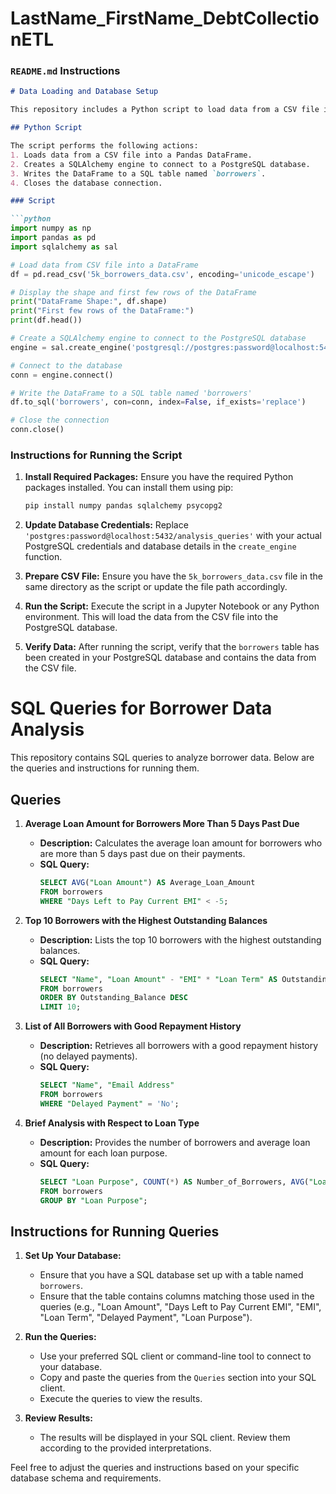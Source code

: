 # LastName_FirstName_DebtCollectionETL

### `README.md` Instructions

```markdown
# Data Loading and Database Setup

This repository includes a Python script to load data from a CSV file into a PostgreSQL database. Below are the details on how to execute the script and set up the database.

## Python Script

The script performs the following actions:
1. Loads data from a CSV file into a Pandas DataFrame.
2. Creates a SQLAlchemy engine to connect to a PostgreSQL database.
3. Writes the DataFrame to a SQL table named `borrowers`.
4. Closes the database connection.

### Script

```python
import numpy as np
import pandas as pd
import sqlalchemy as sal

# Load data from CSV file into a DataFrame
df = pd.read_csv('5k_borrowers_data.csv', encoding='unicode_escape')

# Display the shape and first few rows of the DataFrame
print("DataFrame Shape:", df.shape)
print("First few rows of the DataFrame:")
print(df.head())

# Create a SQLAlchemy engine to connect to the PostgreSQL database
engine = sal.create_engine('postgresql://postgres:password@localhost:5432/analysis_queries')

# Connect to the database
conn = engine.connect()

# Write the DataFrame to a SQL table named 'borrowers'
df.to_sql('borrowers', con=conn, index=False, if_exists='replace')

# Close the connection
conn.close()
```

### Instructions for Running the Script

1. **Install Required Packages:**
   Ensure you have the required Python packages installed. You can install them using pip:
   ```bash
   pip install numpy pandas sqlalchemy psycopg2
   ```

2. **Update Database Credentials:**
   Replace `'postgres:password@localhost:5432/analysis_queries'` with your actual PostgreSQL credentials and database details in the `create_engine` function.

3. **Prepare CSV File:**
   Ensure you have the `5k_borrowers_data.csv` file in the same directory as the script or update the file path accordingly.

4. **Run the Script:**
   Execute the script in a Jupyter Notebook or any Python environment. This will load the data from the CSV file into the PostgreSQL database.

5. **Verify Data:**
   After running the script, verify that the `borrowers` table has been created in your PostgreSQL database and contains the data from the CSV file.

# SQL Queries for Borrower Data Analysis

This repository contains SQL queries to analyze borrower data. Below are the queries and instructions for running them.

## Queries

1. **Average Loan Amount for Borrowers More Than 5 Days Past Due**
   - **Description:** Calculates the average loan amount for borrowers who are more than 5 days past due on their payments.
   - **SQL Query:**
     ```sql
     SELECT AVG("Loan Amount") AS Average_Loan_Amount
     FROM borrowers
     WHERE "Days Left to Pay Current EMI" < -5;
     ```

2. **Top 10 Borrowers with the Highest Outstanding Balances**
   - **Description:** Lists the top 10 borrowers with the highest outstanding balances.
   - **SQL Query:**
     ```sql
     SELECT "Name", "Loan Amount" - "EMI" * "Loan Term" AS Outstanding_Balance
     FROM borrowers
     ORDER BY Outstanding_Balance DESC
     LIMIT 10;
     ```

3. **List of All Borrowers with Good Repayment History**
   - **Description:** Retrieves all borrowers with a good repayment history (no delayed payments).
   - **SQL Query:**
     ```sql
     SELECT "Name", "Email Address"
     FROM borrowers
     WHERE "Delayed Payment" = 'No';
     ```

4. **Brief Analysis with Respect to Loan Type**
   - **Description:** Provides the number of borrowers and average loan amount for each loan purpose.
   - **SQL Query:**
     ```sql
     SELECT "Loan Purpose", COUNT(*) AS Number_of_Borrowers, AVG("Loan Amount") AS Average_Loan_Amount
     FROM borrowers
     GROUP BY "Loan Purpose";
     ```

## Instructions for Running Queries

1. **Set Up Your Database:**
   - Ensure that you have a SQL database set up with a table named `borrowers`.
   - Ensure that the table contains columns matching those used in the queries (e.g., "Loan Amount", "Days Left to Pay Current EMI", "EMI", "Loan Term", "Delayed Payment", "Loan Purpose").

2. **Run the Queries:**
   - Use your preferred SQL client or command-line tool to connect to your database.
   - Copy and paste the queries from the `Queries` section into your SQL client.
   - Execute the queries to view the results.

3. **Review Results:**
   - The results will be displayed in your SQL client. Review them according to the provided interpretations.

Feel free to adjust the queries and instructions based on your specific database schema and requirements.

